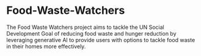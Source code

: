 # Food-Waste-Watchers
The Food Waste Watchers project aims to tackle the UN Social Development Goal of  reducing food waste and hunger reduction by leveraging generative AI to provide users with options to tackle food waste in their homes more effectively. 

